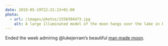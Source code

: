 ```yaml
---
date: 2019-05-19T22:21:13+01:00
photo:
  - url: /images/photos/1558304473.jpg
    alt: A large illuminated model of the moon hangs over the lake in Brighton’s Queen Park.
---
```

Ended the week admiring @lukejerram’s beautiful [man made moon](https://brightonfestival.org/event/17448/museum_of_the_moon/).
